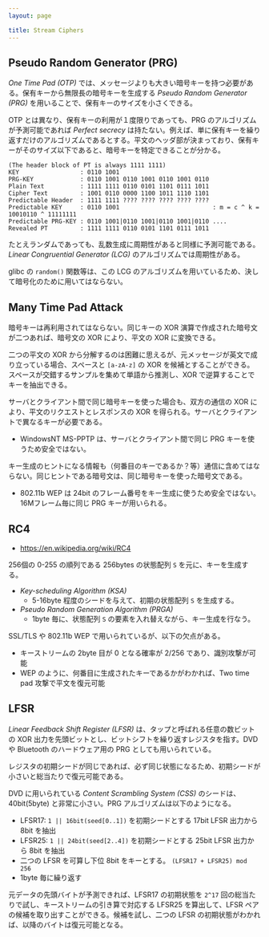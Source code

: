 ```yaml
---
layout: page

title: Stream Ciphers
---
```


<script type="text/x-mathjax-config">
  MathJax.Hub.Config({ tex2jax: { inlineMath: [['$','$'], ["\\(","\\)"]] } });
</script>
<script type="text/javascript"
  src="http://cdn.mathjax.org/mathjax/latest/MathJax.js?config=TeX-AMS_HTML">
</script>

## Pseudo Random Generator (PRG)

_One Time Pad (OTP)_ では、メッセージよりも大きい暗号キーを持つ必要がある。保有キーから無限長の暗号キーを生成する _Pseudo Random Generator (PRG)_ を用いることで、保有キーのサイズを小さくできる。

OTP とは異なり、保有キーの利用が１度限りであっても、PRG のアルゴリズムが予測可能であれば _Perfect secrecy_ は持たない。例えば、単に保有キーを繰り返すだけのアルゴリズムであるとする。平文のヘッダ部が決まっており、保有キーがそのサイズ以下であると、暗号キーを特定できることが分かる。

    (The header block of PT is always 1111 1111)
    KEY                 : 0110 1001
    PRG-KEY             : 0110 1001 0110 1001 0110 1001 0110
    Plain Text          : 1111 1111 0110 0101 1101 0111 1011
    Cipher Text         : 1001 0110 0000 1100 1011 1110 1101
    Predictable Header  : 1111 1111 ???? ???? ???? ???? ????
    Predictable KEY     : 0110 1001                          : m = c ^ k = 10010110 ^ 11111111
    Predictable PRG-KEY : 0110 1001|0110 1001|0110 1001|0110 ....
    Revealed PT         : 1111 1111 0110 0101 1101 0111 1011

たとえランダムであっても、乱数生成に周期性があると同様に予測可能である。_Linear Congruential Generator (LCG)_ のアルゴリズムでは周期性がある。

<script type="math/tex; mode=display" id="MathJax-Element-cipher_lcg">
X_{n+1} := (A \cdot X_n + B) \bmod M \\
A = 3, B = 5, M = 13 \\
\begin{align}
X_0 & := 8 \\
X_1 & := (3 \cdot X_0 + 5) \bmod 13 = 3 \\
X_2 & := (3 \cdot X_1 + 5) \bmod 13 = 1 \\
X_3 & := (3 \cdot X_2 + 5) \bmod 13 = 8 \\
X_4 & := (3 \cdot X_3 + 5) \bmod 13 = 3 \\
X_5 & := 1 \\
\ldots
\end{align}
</script>

glibc の `random()` 関数等は、この LCG のアルゴリズムを用いているため、決して暗号化のために用いてはならない。

## Many Time Pad Attack

暗号キーは再利用されてはならない。同じキーの XOR 演算で作成された暗号文が二つあれば、暗号文の XOR により、平文の XOR に変換できる。

<script type="math/tex; mode=display" id="MathJax-Element-attack_on_ttp">
\begin{align}
C_1 & := m_1 \oplus k_0 \\
C_2 & := m_2 \oplus k_0 \\
\end{align} \\
C_1 \oplus C_2 = m_1 \oplus m_2
</script>

二つの平文の XOR から分解するのは困難に思えるが、元メッセージが英文で成り立っている場合、スペースと `[a-zA-z]` の XOR を候補とすることができる。スペースが交錯するサンプルを集めて単語から推測し、XOR で逆算することでキーを抽出できる。

サーバとクライアント間で同じ暗号キーを使った場合も、双方の通信の XOR により、平文のリクエストとレスポンスの XOR を得られる。サーバとクライアントで異なるキーが必要である。

* WindowsNT MS-PPTP は、サーバとクライアント間で同じ PRG キーを使うため安全ではない。

キー生成のヒントになる情報も（何番目のキーであるか？等）通信に含めてはならない。同じヒントである暗号文は、同じ暗号キーを使った暗号文である。

* 802.11b WEP は 24bit のフレーム番号をキー生成に使うため安全ではない。16Mフレーム毎に同じ PRG キーが用いられる。

## RC4

* <https://en.wikipedia.org/wiki/RC4>

256個の 0-255 の順列である 256bytes の状態配列 `S` を元に、キーを生成する。

* _Key-scheduling Algorithm (KSA)_
  * 5-16byte 程度のシードを与えて、初期の状態配列 `S` を生成する。
* _Pseudo Random Generation Algorithm (PRGA)_
   * 1byte 毎に、状態配列 `S` の要素を入れ替えながら、キー生成を行なう。

SSL/TLS や 802.11b WEP で用いられているが、以下の欠点がある。

* キーストリームの 2byte 目が 0 となる確率が 2/256 であり、識別攻撃が可能
* WEP のように、何番目に生成されたキーであるかがわかれば、Two time pad 攻撃で平文を復元可能

## LFSR

_Linear Feedback Shift Register (LFSR)_ は、タップと呼ばれる任意の数ビットの XOR 出力を先頭ビットとし、ビットシフトを繰り返すレジスタを指す。DVD や Bluetooth のハードウェア用の PRG としても用いられている。

レジスタの初期シードが同じであれば、必ず同じ状態になるため、初期シードが小さいと総当たりで復元可能である。

DVD に用いられている _Content Scrambling System (CSS)_ のシードは、40bit(5byte) と非常に小さい。PRG アルゴリズムは以下のようになる。

* LFSR17: `1 || 16bit(seed[0..1])` を初期シードとする 17bit LFSR 出力から 8bit を抽出
* LFSR25: `1 || 24bit(seed[2..4])` を初期シードとする 25bit LFSR 出力から 8bit を抽出
* 二つの LFSR を可算し下位 8bit をキーとする。 `(LFSR17 + LFSR25) mod 256`
* 1byte 毎に繰り返す

元データの先頭バイトが予測できれば、LFSR17 の初期状態を `2^17` 回の総当たりで試し、キーストリームの引き算で対応する LFSR25 を算出して、LFSR ペアの候補を取り出すことができる。候補を試し、二つの LFSR の初期状態がわかれば、以降のバイトは復元可能となる。

